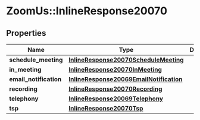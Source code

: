 # ZoomUs::InlineResponse20070

## Properties
Name | Type | Description | Notes
------------ | ------------- | ------------- | -------------
**schedule_meeting** | [**InlineResponse20070ScheduleMeeting**](InlineResponse20070ScheduleMeeting.md) |  | [optional] 
**in_meeting** | [**InlineResponse20070InMeeting**](InlineResponse20070InMeeting.md) |  | [optional] 
**email_notification** | [**InlineResponse20069EmailNotification**](InlineResponse20069EmailNotification.md) |  | [optional] 
**recording** | [**InlineResponse20070Recording**](InlineResponse20070Recording.md) |  | [optional] 
**telephony** | [**InlineResponse20069Telephony**](InlineResponse20069Telephony.md) |  | [optional] 
**tsp** | [**InlineResponse20070Tsp**](InlineResponse20070Tsp.md) |  | [optional] 


